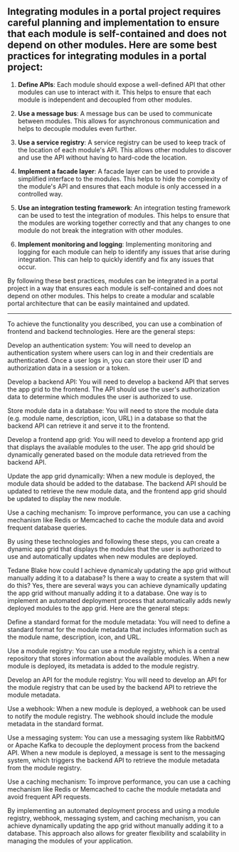 ## Integrating modules in a portal project requires careful planning and implementation to ensure that each module is self-contained and does not depend on other modules. Here are some best practices for integrating modules in a portal project:

1. **Define APIs**: Each module should expose a well-defined API that other modules can use to interact with it. This helps to ensure that each module is independent and decoupled from other modules.

2. **Use a message bus**: A message bus can be used to communicate between modules. This allows for asynchronous communication and helps to decouple modules even further.

3. **Use a service registry**: A service registry can be used to keep track of the location of each module's API. This allows other modules to discover and use the API without having to hard-code the location.

4. **Implement a facade layer**: A facade layer can be used to provide a simplified interface to the modules. This helps to hide the complexity of the module's API and ensures that each module is only accessed in a controlled way.

5. **Use an integration testing framework**: An integration testing framework can be used to test the integration of modules. This helps to ensure that the modules are working together correctly and that any changes to one module do not break the integration with other modules.

6. **Implement monitoring and logging**: Implementing monitoring and logging for each module can help to identify any issues that arise during integration. This can help to quickly identify and fix any issues that occur.

By following these best practices, modules can be integrated in a portal project in a way that ensures each module is self-contained and does not depend on other modules. This helps to create a modular and scalable portal architecture that can be easily maintained and updated.


-----------------

To achieve the functionality you described, you can use a combination of frontend and backend technologies. Here are the general steps:

Develop an authentication system: You will need to develop an authentication system where users can log in and their credentials are authenticated. Once a user logs in, you can store their user ID and authorization data in a session or a token.

Develop a backend API: You will need to develop a backend API that serves the app grid to the frontend. The API should use the user's authorization data to determine which modules the user is authorized to use.

Store module data in a database: You will need to store the module data (e.g. module name, description, icon, URL) in a database so that the backend API can retrieve it and serve it to the frontend.

Develop a frontend app grid: You will need to develop a frontend app grid that displays the available modules to the user. The app grid should be dynamically generated based on the module data retrieved from the backend API.

Update the app grid dynamically: When a new module is deployed, the module data should be added to the database. The backend API should be updated to retrieve the new module data, and the frontend app grid should be updated to display the new module.

Use a caching mechanism: To improve performance, you can use a caching mechanism like Redis or Memcached to cache the module data and avoid frequent database queries.

By using these technologies and following these steps, you can create a dynamic app grid that displays the modules that the user is authorized to use and automatically updates when new modules are deployed.




Tedane Blake
how could I achieve dynamicaly updating the app grid without manually adding it to a database? Is there a way to create a system that will do this?
Yes, there are several ways you can achieve dynamically updating the app grid without manually adding it to a database. One way is to implement an automated deployment process that automatically adds newly deployed modules to the app grid. Here are the general steps:

Define a standard format for the module metadata: You will need to define a standard format for the module metadata that includes information such as the module name, description, icon, and URL.

Use a module registry: You can use a module registry, which is a central repository that stores information about the available modules. When a new module is deployed, its metadata is added to the module registry.

Develop an API for the module registry: You will need to develop an API for the module registry that can be used by the backend API to retrieve the module metadata.

Use a webhook: When a new module is deployed, a webhook can be used to notify the module registry. The webhook should include the module metadata in the standard format.

Use a messaging system: You can use a messaging system like RabbitMQ or Apache Kafka to decouple the deployment process from the backend API. When a new module is deployed, a message is sent to the messaging system, which triggers the backend API to retrieve the module metadata from the module registry.

Use a caching mechanism: To improve performance, you can use a caching mechanism like Redis or Memcached to cache the module metadata and avoid frequent API requests.

By implementing an automated deployment process and using a module registry, webhook, messaging system, and caching mechanism, you can achieve dynamically updating the app grid without manually adding it to a database. This approach also allows for greater flexibility and scalability in managing the modules of your application.